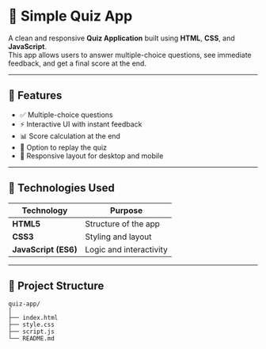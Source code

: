 # 🧠 Simple Quiz App

A clean and responsive **Quiz Application** built using **HTML**, **CSS**, and **JavaScript**.  
This app allows users to answer multiple-choice questions, see immediate feedback, and get a final score at the end.

---

## 🧩 Features

- ✅ Multiple-choice questions
- ⚡ Interactive UI with instant feedback
- 📊 Score calculation at the end
- 🔁 Option to replay the quiz
- 📱 Responsive layout for desktop and mobile

---

## 🧠 Technologies Used

| Technology | Purpose |
|-------------|----------|
| **HTML5** | Structure of the app |
| **CSS3** | Styling and layout |
| **JavaScript (ES6)** | Logic and interactivity |

---

## 📁 Project Structure

```
quiz-app/
│
├── index.html
├── style.css
├── script.js
└── README.md
```